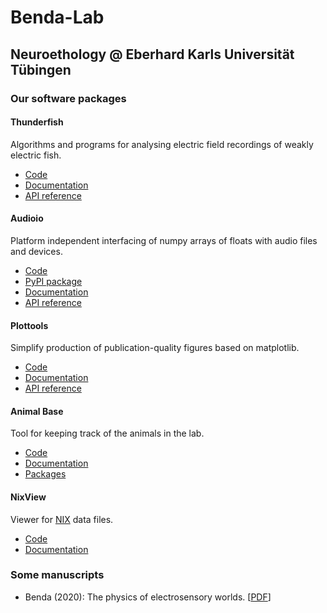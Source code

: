 # Benda-Lab

## Neuroethology @ Eberhard Karls Universit&auml;t T&uuml;bingen

### Our software packages


#### Thunderfish

Algorithms and programs for analysing electric field recordings of
weakly electric fish.

- [Code](https://github.com/bendalab/thunderfish)
- [Documentation](https://bendalab.github.io/thunderfish)
- [API reference](https://bendalab.github.io/thunderfish/api)


#### Audioio

Platform independent interfacing of numpy arrays of floats with audio
files and devices.

- [Code](https://github.com/bendalab/audioio)
- [PyPI package](https://pypi.org/project/audioio)
- [Documentation](https://bendalab.github.io/audioio)
- [API reference](https://bendalab.github.io/audioio/api)


#### Plottools

Simplify production of publication-quality figures based on matplotlib.

- [Code](https://github.com/bendalab/plottools)
- [Documentation](https://bendalab.github.io/plottools)
- [API reference](https://bendalab.github.io/plottools/api)


#### Animal Base

Tool for keeping track of the animals in the lab.

- [Code](https://github.com/bendalab/animal_keeping)
- [Documentation](https://bendalab.github.io/animal_keeping)
- [Packages](https://github.com/bendalab/animal_keeping/releases)


#### NixView

Viewer for [NIX](https://github.com/g-node/nix) data files.

- [Code](https://github.com/bendalab/nixview)
- [Documentation](https://bendalab.github.io/nixview)



### Some manuscripts

- Benda (2020): The physics of electrosensory worlds. [[PDF](https://bendalab.github.io/pubs/Benda2020-ElectrosensoryWorlds.pdf)]
